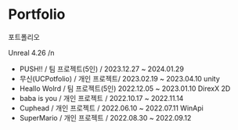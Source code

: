 # Portfolio
 포트폴리오
 
Unreal 4.26 /n
- PUSH!! / 팀 프로젝트(5인) / 2023.12.27 ~ 2024.01.29
- 무신(UCPotfolio) / 개인 프로젝트/ 2023.02.19 ~ 2023.04.10
unity
- Heallo Wolrd / 팀 프로젝트(5인) 2022.12.05 ~ 2023.01.10
DirexX 2D
- baba is you / 개인 프로젝트 / 2022.10.17 ~ 2022.11.14
- Cuphead / 개인 프로젝트 / 2022.06.10 ~ 2022.07.11
WinApi
- SuperMario / 개인 프로젝트 / 2022.08.30 ~ 2022.09.12
